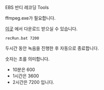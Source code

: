
EBS 반디 레코딩 Tools

ffmpeg.exe가 필요합니다.

[이곳](https://www.ffmpeg.org/) 에서 다운로드 받으실 수 있습니다.

```shell
recRun.bat 7200 
```

두시간 동안 녹음을 진행한 후 자동으로 종료합니다.

숫자는 초를 의미합니다.

- 10분은 600
- 1시간은 3600
- 2시간은 7200 입니다.
